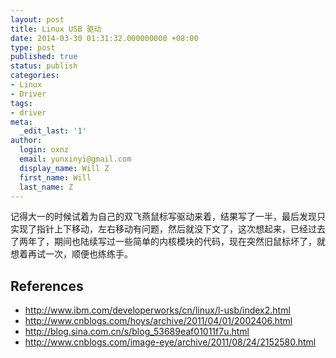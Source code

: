 ```yaml
---
layout: post
title: Linux USB 驱动
date: 2014-03-30 01:31:32.000000000 +08:00
type: post
published: true
status: publish
categories:
- Linux
- Driver
tags:
- driver
meta:
  _edit_last: '1'
author:
  login: oxnz
  email: yunxinyi@gmail.com
  display_name: Will Z
  first_name: Will
  last_name: Z
---
```


记得大一的时候试着为自己的双飞燕鼠标写驱动来着，结果写了一半，最后发现只实现了指针上下移动，左右移动有问题，然后就没下文了，这次想起来，已经过去了两年了，期间也陆续写过一些简单的内核模块的代码，现在突然旧鼠标坏了，就想着再试一次，顺便也练练手。

## References

* http://www.ibm.com/developerworks/cn/linux/l-usb/index2.html
* http://www.cnblogs.com/hoys/archive/2011/04/01/2002406.html
* http://blog.sina.com.cn/s/blog_53689eaf01011f7u.html
* http://www.cnblogs.com/image-eye/archive/2011/08/24/2152580.html
